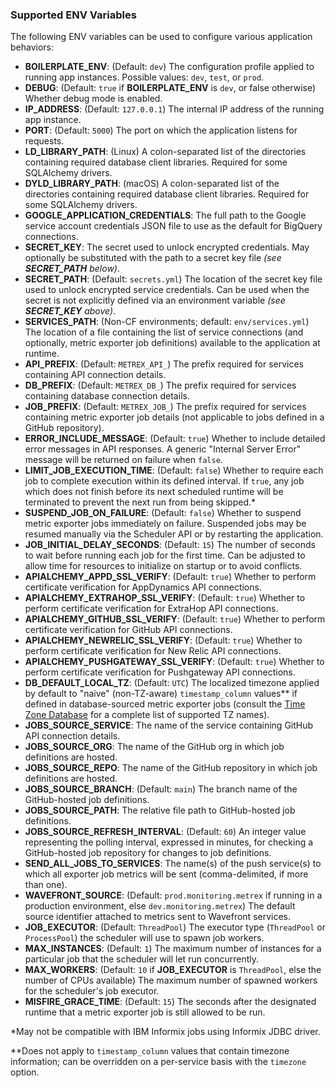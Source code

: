 ### Supported ENV Variables

The following ENV variables can be used to configure various application behaviors:
- **BOILERPLATE_ENV**: (Default: `dev`) The configuration profile applied to running app instances. Possible values: `dev`, `test`, or `prod`.
- **DEBUG**: (Default: `true` if **BOILERPLATE_ENV** is `dev`, or false otherwise) Whether debug mode is enabled.
- **IP_ADDRESS**: (Default: `127.0.0.1`) The internal IP address of the running app instance.
- **PORT**: (Default: `5000`) The port on which the application listens for requests.
- **LD_LIBRARY_PATH**: (Linux) A colon-separated list of the directories containing required database client libraries. Required for some SQLAlchemy drivers.
- **DYLD_LIBRARY_PATH**: (macOS) A colon-separated list of the directories containing required database client libraries. Required for some SQLAlchemy drivers.
- **GOOGLE_APPLICATION_CREDENTIALS**: The full path to the Google service account credentials JSON file to use as the default for BigQuery connections.
- **SECRET_KEY**: The secret used to unlock encrypted credentials. May optionally be substituted with the path to a secret key file *(see **SECRET_PATH** below)*.
- **SECRET_PATH**: (Default: `secrets.yml`) The location of the secret key file used to unlock encrypted service credentials. Can be used when the secret is not explicitly defined via an environment variable *(see **SECRET_KEY** above)*.
- **SERVICES_PATH**: (Non-CF environments; default: `env/services.yml`) The location of a file containing the list of service connections (and optionally, metric exporter job definitions) available to the application at runtime.
- **API_PREFIX**: (Default: `METREX_API_`) The prefix required for services containing API connection details.
- **DB_PREFIX**: (Default: `METREX_DB_`) The prefix required for services containing database connection details.
- **JOB_PREFIX**: (Default: `METREX_JOB_`) The prefix required for services containing metric exporter job details (not applicable to jobs defined in a GitHub repository).
- **ERROR_INCLUDE_MESSAGE**: (Default: `true`) Whether to include detailed error messages in API responses. A generic "Internal Server Error" message will be returned on failure when `false`.
- **LIMIT_JOB_EXECUTION_TIME**: (Default: `false`) Whether to require each job to complete execution within its defined interval. If `true`, any job which does not finish before its next scheduled runtime will be terminated to prevent the next run from being skipped.*
- **SUSPEND_JOB_ON_FAILURE**: (Default: `false`) Whether to suspend metric exporter jobs immediately on failure. Suspended jobs may be resumed manually via the Scheduler API or by restarting the application.
- **JOB_INITIAL_DELAY_SECONDS**: (Default: `15`) The number of seconds to wait before running each job for the first time. Can be adjusted to allow time for resources to initialize on startup or to avoid conflicts.
- **APIALCHEMY_APPD_SSL_VERIFY**: (Default: `true`) Whether to perform certificate verification for AppDynamics API connections.
- **APIALCHEMY_EXTRAHOP_SSL_VERIFY**: (Default: `true`) Whether to perform certificate verification for ExtraHop API connections.
- **APIALCHEMY_GITHUB_SSL_VERIFY**: (Default: `true`) Whether to perform certificate verification for GitHub API connections.
- **APIALCHEMY_NEWRELIC_SSL_VERIFY**: (Default: `true`) Whether to perform certificate verification for New Relic API connections.
- **APIALCHEMY_PUSHGATEWAY_SSL_VERIFY**: (Default: `true`) Whether to perform certificate verification for Pushgateway API connections.
- **DB_DEFAULT_LOCAL_TZ**: (Default: `UTC`) The localized timezone applied by default to "naive" (non-TZ-aware) `timestamp_column` values** if defined in database-sourced metric exporter jobs (consult the [Time Zone Database](https://en.wikipedia.org/wiki/List_of_tz_database_time_zones) for a complete list of supported TZ names).
- **JOBS_SOURCE_SERVICE**: The name of the service containing GitHub API connection details.
- **JOBS_SOURCE_ORG**: The name of the GitHub org in which job definitions are hosted.
- **JOBS_SOURCE_REPO**: The name of the GitHub repository in which job definitions are hosted.
- **JOBS_SOURCE_BRANCH**: (Default: `main`) The branch name of the GitHub-hosted job definitions.
- **JOBS_SOURCE_PATH**: The relative file path to GitHub-hosted job definitions.
- **JOBS_SOURCE_REFRESH_INTERVAL**: (Default: `60`) An integer value representing the polling interval, expressed in minutes, for checking a GitHub-hosted job repository for changes to job definitions.
- **SEND_ALL_JOBS_TO_SERVICES**: The name(s) of the push service(s) to which all exporter job metrics will be sent (comma-delimited, if more than one).
- **WAVEFRONT_SOURCE**: (Default: `prod.monitoring.metrex` if running in a production environment, else `dev.monitoring.metrex`) The default source identifier attached to metrics sent to Wavefront services.
- **JOB_EXECUTOR**: (Default: `ThreadPool`) The executor type (`ThreadPool` or `ProcessPool`) the scheduler will use to spawn job workers.
- **MAX_INSTANCES**: (Default: `1`) The maximum number of instances for a particular job that the scheduler will let run concurrently.
- **MAX_WORKERS**: (Default: `10` if **JOB_EXECUTOR** is `ThreadPool`, else the number of CPUs available) The maximum number of spawned workers for the scheduler's job executor.
- **MISFIRE_GRACE_TIME**: (Default: `15`) The seconds after the designated runtime that a metric exporter job is still allowed to be run.

*May not be compatible with IBM Informix jobs using Informix JDBC driver.

**Does not apply to `timestamp_column` values that contain timezone information; can be overridden on a per-service basis with the `timezone` option.